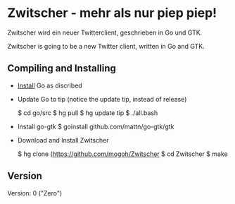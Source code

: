Zwitscher - mehr als nur piep piep!
===================================

Zwitscher wird ein neuer Twitterclient, geschrieben in Go und GTK.

Zwitscher is going to be a new Twitter client, written in Go and GTK.

Compiling and Installing
------------------------

  * [Install](http://golang.org/doc/install.html) Go as discribed
  * Update Go to tip (notice the update tip, instead of release)

    $ cd go/src
    $ hg pull
    $ hg update tip
    $ ./all.bash

  * Install go-gtk
    $ goinstall github.com/mattn/go-gtk/gtk
  * Download and Install Zwitscher

    $ hg clone (https://github.com/mogoh/Zwitscher
    $ cd Zwitscher
    $ make



Version
-------

Version: 0 ("Zero")
